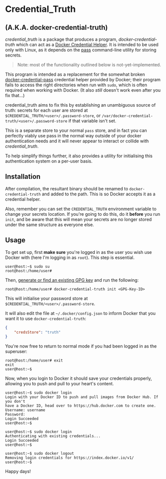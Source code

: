 # Credential_Truth
## (A.K.A. docker-credential-truth)

*credential_truth* is a package that produces a program, *docker-credential-truth*
which can act as a [Docker Credential Helper]. It is intended to be
used only with Linux, as it depends on the [pass] command-line
utility for storing secrets.

> Note: most of the functionality outlined below is not-yet-implemented.

This program is intended as a replacement for the somewhat broken
[docker-credential-pass] credential helper provided by Docker;
their program fails to access the right directories when run with `sudo`,
which is often required when working with Docker. (It also *still* doesn't work
even after you fix that...)

credential_truth aims to fix this by establishing an unambiguous source
of truth: secrets for each user are stored at
`$CREDENTIAL_TRUTH/<user>/.password-store`, or
`/var/docker-credential-truth/<user>/.password-store` if that variable isn't set.

This is a separate store to your normal `pass` store, and in fact you can perfectly
viably use pass in the normal way outside of your docker authentication needs
and it will never appear to interact or collide with *credential_truth*.

To help simplify things further, it also provides a utility for initialising
this authentication system on a per-user basis.

## Installation

After compilation, the resultant binary should be renamed to
`docker-credential-truth` and added to the path. This is so Docker accepts it
as a credential helper.

Also, remember you can set the `CREDENTIAL_TRUTH` environment variable
to change your secrets location. If you're going to do this, do it
**before** you run `init`, and be aware that this will mean your
secrets are no longer stored under the same structure as everyone else.

## Usage

To get set up, first **make sure** you're logged in as the user you wish use
Docker with (here I'm logging in as `root`). This step is essential.

```console
user@host:~$ sudo su
root@host:/home/user# 
```

Then, [generate or find an existing GPG key][getting a GPG key] and run the following:

```console
root@host:/home/user# docker-credential-truth init <GPG-Key-ID>
```

This will initialise your password store at
`$CREDENTIAL_TRUTH/<user>/.password-store`.

It will also edit the file at `~/.docker/config.json` to inform Docker
that you want it to use `docker-credential-truth`:

```json
{
    "credsStore": "truth"
}
```

You're now free to return to normal mode if you had been logged in as the 
superuser:

```console
root@host:/home/user# exit
exit
user@host:~$ 
```

Now, when you login to Docker it should save your credentials properly,
allowing you to push and pull to your heart's content.

```console
user@host:~$ sudo docker login
Login with your Docker ID to push and pull images from Docker Hub. If you don't
have a Docker ID, head over to https://hub.docker.com to create one.
Username: username
Password: 
Login Succeeded
user@host:~$ 
```
```console
user@host:~$ sudo docker login
Authenticating with existing credentials...
Login Succeeded
user@host:~$ 
```
```console
user@host:~$ sudo docker logout
Removing login credentials for https://index.docker.io/v1/
user@host:~$
```

Happy days!

[Docker Credential Helper]: https://github.com/docker/docker-credential-helpers
[pass]: https://www.passwordstore.org/
[docker-credential-pass]: https://github.com/docker/docker-credential-helpers/releases/latest
[getting a GPG key]: https://docs.github.com/en/authentication/managing-commit-signature-verification/checking-for-existing-gpg-keys
